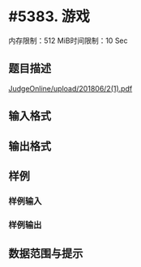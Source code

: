 # #5383. 游戏

内存限制：512 MiB时间限制：10 Sec

## 题目描述

[JudgeOnline/upload/201806/2(1).pdf](upload/201806/2(1).pdf)

## 输入格式

## 输出格式

## 样例

### 样例输入

### 样例输出

## 数据范围与提示
